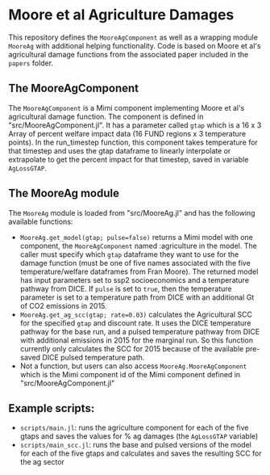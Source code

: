 # Moore et al Agriculture Damages

This repository defines the `MooreAgComponent` as well as a wrapping module `MooreAg` with additional helping functionality. Code is based on Moore et al's agricultural damage functions from the associated paper included in the `papers` folder.

## The MooreAgComponent

The `MooreAgComponent` is a Mimi component implementing Moore et al's agricultural damage function. The component is defined in "src/MooreAgComponent.jl". It has a parameter called `gtap` which is a 16 x 3 Array of percent welfare impact data (16 FUND regions x 3 temperature points). In the run_timestep function, this component takes temperature for that timestep and uses the gtap dataframe to linearly interpolate or extrapolate to get the percent impact for that timestep, saved in variable `AgLossGTAP`. 

## The MooreAg module

The `MooreAg` module is loaded from "src/MooreAg.jl" and has the following available functions:

- `MooreAg.get_model(gtap; pulse=false)` returns a Mimi model with one component, the `MooreAgComponent` named :agriculture in the model. The caller must specify which `gtap` dataframe they want to use for the damage function (must be one of five names associated with the five temperature/welfare dataframes from Fran Moore). The returned model has input parameters set to ssp2 socioeconomics and a temperature pathway from DICE. If `pulse` is set to `true`, then the temperature parameter is set to a temperature path from DICE with an additional Gt of CO2 emissions in 2015. 
- `MooreAg.get_ag_scc(gtap; rate=0.03)` calculates the Agricultural SCC for the specified `gtap` and discount rate. It uses the DICE temperature pathway for the base run, and a pulsed temperature pathway from DICE with additional emissions in 2015 for the marginal run. So this function currently only calculates the SCC for 2015 because of the available pre-saved DICE pulsed temperature path.
- Not a function, but users can also access `MooreAg.MooreAgComponent` which is the Mimi component id of the Mimi component defined in "src/MooreAgComponent.jl"

## Example scripts:

- `scripts/main.jl`: runs the agriculture component for each of the five gtaps and saves the values for % ag damages (the `AgLossGTAP` variable)
- `scripts/main_scc.jl`: runs the base and pulsed versions of the model for each of the five gtaps and calculates and saves the resulting SCC for the ag sector
